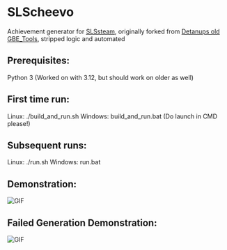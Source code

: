 # SLScheevo

Achievement generator for [SLSsteam](https://github.com/AceSLS/SLSsteam), originally forked from [Detanups old GBE_Tools](https://github.com/Detanup01/gbe_fork_tools/), stripped logic and automated

## Prerequisites:

Python 3 (Worked on with 3.12, but should work on older as well)

## First time run:

Linux: ./build_and_run.sh
Windows: build_and_run.bat (Do launch in CMD please!)

## Subsequent runs:

Linux: ./run.sh
Windows: run.bat

## Demonstration:
![GIF](https://git.petar.cc/petar/slscheevo/-/raw/main/demonstration.gif?ref_type=heads)

## Failed Generation Demonstration:
![GIF](https://git.petar.cc/petar/slscheevo/-/raw/main/demonstration_failed_generation.gif?ref_type=heads)
